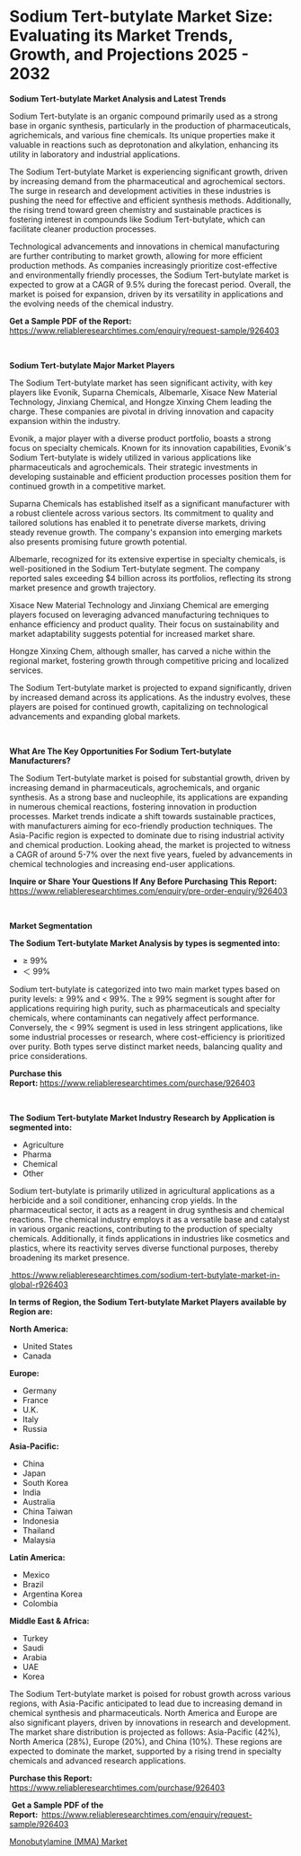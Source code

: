 <p><h1>Sodium Tert-butylate Market Size: Evaluating its Market Trends, Growth, and Projections 2025 - 2032</h1></p><p><strong>Sodium Tert-butylate Market Analysis and Latest Trends</strong></p>
<p><p>Sodium Tert-butylate is an organic compound primarily used as a strong base in organic synthesis, particularly in the production of pharmaceuticals, agrichemicals, and various fine chemicals. Its unique properties make it valuable in reactions such as deprotonation and alkylation, enhancing its utility in laboratory and industrial applications.</p><p>The Sodium Tert-butylate Market is experiencing significant growth, driven by increasing demand from the pharmaceutical and agrochemical sectors. The surge in research and development activities in these industries is pushing the need for effective and efficient synthesis methods. Additionally, the rising trend toward green chemistry and sustainable practices is fostering interest in compounds like Sodium Tert-butylate, which can facilitate cleaner production processes.</p><p>Technological advancements and innovations in chemical manufacturing are further contributing to market growth, allowing for more efficient production methods. As companies increasingly prioritize cost-effective and environmentally friendly processes, the Sodium Tert-butylate market is expected to grow at a CAGR of 9.5% during the forecast period. Overall, the market is poised for expansion, driven by its versatility in applications and the evolving needs of the chemical industry.</p></p>
<p><strong>Get a Sample PDF of the Report:&nbsp;</strong> <a href="https://www.reliableresearchtimes.com/enquiry/request-sample/926403?utm_campaign=2774&utm_medium=2&utm_source=Github&utm_content=ia&utm_term=24032025&utm_id=sodium-tert-butylate">https://www.reliableresearchtimes.com/enquiry/request-sample/926403</a></p>
<p>&nbsp;</p>
<p><strong>Sodium Tert-butylate Major Market Players</strong></p>
<p><p>The Sodium Tert-butylate market has seen significant activity, with key players like Evonik, Suparna Chemicals, Albemarle, Xisace New Material Technology, Jinxiang Chemical, and Hongze Xinxing Chem leading the charge. These companies are pivotal in driving innovation and capacity expansion within the industry.</p><p>Evonik, a major player with a diverse product portfolio, boasts a strong focus on specialty chemicals. Known for its innovation capabilities, Evonik's Sodium Tert-butylate is widely utilized in various applications like pharmaceuticals and agrochemicals. Their strategic investments in developing sustainable and efficient production processes position them for continued growth in a competitive market.</p><p>Suparna Chemicals has established itself as a significant manufacturer with a robust clientele across various sectors. Its commitment to quality and tailored solutions has enabled it to penetrate diverse markets, driving steady revenue growth. The company's expansion into emerging markets also presents promising future growth potential.</p><p>Albemarle, recognized for its extensive expertise in specialty chemicals, is well-positioned in the Sodium Tert-butylate segment. The company reported sales exceeding $4 billion across its portfolios, reflecting its strong market presence and growth trajectory.</p><p>Xisace New Material Technology and Jinxiang Chemical are emerging players focused on leveraging advanced manufacturing techniques to enhance efficiency and product quality. Their focus on sustainability and market adaptability suggests potential for increased market share.</p><p>Hongze Xinxing Chem, although smaller, has carved a niche within the regional market, fostering growth through competitive pricing and localized services.</p><p>The Sodium Tert-butylate market is projected to expand significantly, driven by increased demand across its applications. As the industry evolves, these players are poised for continued growth, capitalizing on technological advancements and expanding global markets.</p></p>
<p>&nbsp;</p>
<p><strong>What Are The Key Opportunities For Sodium Tert-butylate Manufacturers?</strong></p>
<p><p>The Sodium Tert-butylate market is poised for substantial growth, driven by increasing demand in pharmaceuticals, agrochemicals, and organic synthesis. As a strong base and nucleophile, its applications are expanding in numerous chemical reactions, fostering innovation in production processes. Market trends indicate a shift towards sustainable practices, with manufacturers aiming for eco-friendly production techniques. The Asia-Pacific region is expected to dominate due to rising industrial activity and chemical production. Looking ahead, the market is projected to witness a CAGR of around 5-7% over the next five years, fueled by advancements in chemical technologies and increasing end-user applications.</p></p>
<p><strong>Inquire or Share Your Questions If Any Before Purchasing This Report:</strong> <a href="https://www.reliableresearchtimes.com/enquiry/pre-order-enquiry/926403?utm_campaign=2774&utm_medium=2&utm_source=Github&utm_content=ia&utm_term=24032025&utm_id=sodium-tert-butylate">https://www.reliableresearchtimes.com/enquiry/pre-order-enquiry/926403</a></p>
<p>&nbsp;</p>
<p><strong>Market Segmentation</strong></p>
<p><strong>The Sodium Tert-butylate Market Analysis by types is segmented into:</strong></p>
<p><ul><li>≥ 99%</li><li>＜ 99%</li></ul></p>
<p><p>Sodium tert-butylate is categorized into two main market types based on purity levels: ≥ 99% and < 99%. The ≥ 99% segment is sought after for applications requiring high purity, such as pharmaceuticals and specialty chemicals, where contaminants can negatively affect performance. Conversely, the < 99% segment is used in less stringent applications, like some industrial processes or research, where cost-efficiency is prioritized over purity. Both types serve distinct market needs, balancing quality and price considerations.</p></p>
<p><strong>Purchase this Report:&nbsp;</strong><a href="https://www.reliableresearchtimes.com/purchase/926403?utm_campaign=2774&utm_medium=2&utm_source=Github&utm_content=ia&utm_term=24032025&utm_id=sodium-tert-butylate">https://www.reliableresearchtimes.com/purchase/926403</a></p>
<p>&nbsp;</p>
<p><strong>The Sodium Tert-butylate Market Industry Research by Application is segmented into:</strong></p>
<p><ul><li>Agriculture</li><li>Pharma</li><li>Chemical</li><li>Other</li></ul></p>
<p><p>Sodium tert-butylate is primarily utilized in agricultural applications as a herbicide and a soil conditioner, enhancing crop yields. In the pharmaceutical sector, it acts as a reagent in drug synthesis and chemical reactions. The chemical industry employs it as a versatile base and catalyst in various organic reactions, contributing to the production of specialty chemicals. Additionally, it finds applications in industries like cosmetics and plastics, where its reactivity serves diverse functional purposes, thereby broadening its market presence.</p></p>
<p><a href="https://www.reliableresearchtimes.com/sodium-tert-butylate-market-in-global-r926403?utm_campaign=2774&utm_medium=2&utm_source=Github&utm_content=ia&utm_term=24032025&utm_id=sodium-tert-butylate">&nbsp;https://www.reliableresearchtimes.com/sodium-tert-butylate-market-in-global-r926403</a></p>
<p><strong>In terms of Region, the Sodium Tert-butylate Market Players available by Region are:</strong></p>
<p>
    <p> <strong> North America: </strong>
        <ul>
            <li>United States</li>
            <li>Canada</li>
        </ul>
        </p> 
    <p> <strong> Europe: </strong>
        <ul>
            <li>Germany</li>
            <li>France</li>
            <li>U.K.</li>
            <li>Italy</li>
            <li>Russia</li>
        </ul>
        </p> 
    <p> <strong> Asia-Pacific: </strong>
        <ul>
            <li>China</li>
            <li>Japan</li>
            <li>South Korea</li>
            <li>India</li>
            <li>Australia</li>
            <li>China Taiwan</li>
            <li>Indonesia</li>
            <li>Thailand</li>
            <li>Malaysia</li>
        </ul>
        </p> 
    <p> <strong> Latin America: </strong>
        <ul>
            <li>Mexico</li>
            <li>Brazil</li>
            <li>Argentina Korea</li>
            <li>Colombia</li>
        </ul>
        </p> 
    <p> <strong> Middle East & Africa: </strong>
        <ul>
            <li>Turkey</li>
            <li>Saudi</li>
            <li>Arabia</li>
            <li>UAE</li>
            <li>Korea</li>
        </ul>
    </p>
    </p>
<p><p>The Sodium Tert-butylate market is poised for robust growth across various regions, with Asia-Pacific anticipated to lead due to increasing demand in chemical synthesis and pharmaceuticals. North America and Europe are also significant players, driven by innovations in research and development. The market share distribution is projected as follows: Asia-Pacific (42%), North America (28%), Europe (20%), and China (10%). These regions are expected to dominate the market, supported by a rising trend in specialty chemicals and advanced research applications.</p></p>
<p><strong>Purchase this Report: </strong><a href="https://www.reliableresearchtimes.com/purchase/926403?utm_campaign=2774&utm_medium=2&utm_source=Github&utm_content=ia&utm_term=24032025&utm_id=sodium-tert-butylate">https://www.reliableresearchtimes.com/purchase/926403</a></p>
<p>&nbsp;<strong>Get a Sample PDF of the Report:&nbsp;&nbsp;</strong><a href="https://www.reliableresearchtimes.com/enquiry/request-sample/926403?utm_campaign=2774&utm_medium=2&utm_source=Github&utm_content=ia&utm_term=24032025&utm_id=sodium-tert-butylate">https://www.reliableresearchtimes.com/enquiry/request-sample/926403</a></p>
<p><strong></strong></p>
<p><p><a href="https://github.com/abedlagagica4/Market-Research-Report-List-1/blob/main/monobutylamine-mma-market.md?utm_campaign=2774&utm_medium=2&utm_source=Github&utm_content=ia&utm_term=24032025&utm_id=sodium-tert-butylate">Monobutylamine (MMA) Market</a></p></p>